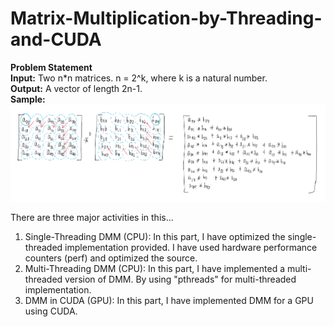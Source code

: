 # Matrix-Multiplication-by-Threading-and-CUDA

**Problem Statement**<br/>
**Input:** Two n*n matrices. n = 2^k, where k is a natural number.<br/>
**Output:** A vector of length 2n-1.<br/>
**Sample:**<br/>
![alt text](https://github.com/amansac/Matrix-Multiplication-by-Threading-and-CUDA/blob/main/sample/dmm.png)

There are three major activities in this...<br/>
1. Single-Threading DMM (CPU): In this part, I have optimized the single-threaded implementation provided. I have used hardware performance counters (perf) and optimized the source.<br/>
2. Multi-Threading DMM (CPU): In this part, I have implemented a multi-threaded version of DMM. By using "pthreads" for multi-threaded implementation.<br/>
3. DMM in CUDA (GPU): In this part, I have implemented DMM for a GPU using CUDA.
